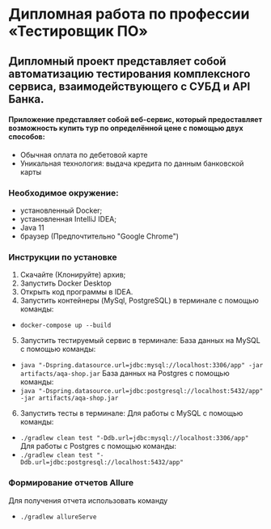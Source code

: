 # Дипломная работа по профессии «Тестировщик ПО»

## Дипломный проект представляет собой автоматизацию тестирования комплексного сервиса, взаимодействующего с СУБД и API Банка.

#### Приложение представляет собой веб-сервис, который предоставляет возможность купить тур по определённой цене с помощью двух способов:

- Обычная оплата по дебетовой карте
- Уникальная технология: выдача кредита по данным банковской карты

### Необходимое окружение:

* установленный Docker;
* установленная IntelliJ IDEA;
* Java 11
* браузер (Предпочтительно "Google Chrome")

### Инструкции по установке

1. Скачайте (Клонируйте) архив;
2. Запустить Docker Desktop 
3. Открыть код программы в IDEA. 
4. Запустить контейнеры (MySql, PostgreSQL) в терминале с помощью команды:
- `docker-compose up --build`
5. Запустить тестируемый сервис в терминале:
База данных на MySQL с помощью команды:
- `java "-Dspring.datasource.url=jdbc:mysql://localhost:3306/app" -jar artifacts/aqa-shop.jar`
База данных на Postgres с помощью команды:
- `java "-Dspring.datasource.url=jdbc:postgresql://localhost:5432/app" -jar artifacts/aqa-shop.jar`
6. Запустить тесты в терминале:
Для работы с MySQL с помощью команды:
- `./gradlew clean test "-Ddb.url=jdbc:mysql://localhost:3306/app"`
Для работы с Postgres с помощью команды: 
- `./gradlew clean test "-Ddb.url=jdbc:postgresql://localhost:5432/app"`


### Формирование отчетов Allure
Для получения отчета использовать команду 
- `./gradlew allureServe`

   

